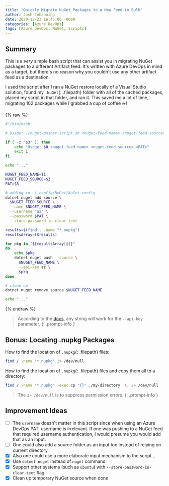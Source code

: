 ```yaml
---
title: 'Quickly Migrate NuGet Packages to a New Feed in Bulk'
author: Josh Johanning
date: 2020-12-23 16:45:00 -0600
categories: [Azure DevOps]
tags: [Azure DevOps, NuGet, Scripts]
---
```


## Summary

This is a *very* simple bash script that can assist you in migrating NuGet packages to a different Artifact feed. It's written with Azure DevOps in mind as a target, but there's no reason why you couldn't use any other artifact feed as a destination.

I used the script after I ran a NuGet restore locally of a Visual Studio solution, found my `.NuGet`{: .filepath} folder with all of the cached packages, placed my script in that folder, and ran it. This saved me a lot of time, migrating 102 packages while I grabbed a cup of coffee ☕️!

{% raw %}

```bash
#!/bin/bash

# Usage: ./nuget-pusher-script.sh <nuget-feed-name> <nuget-feed-source> <PAT>

if [ -z "$3" ]; then
    echo "Usage: $0 <nuget-feed-name> <nuget-feed-source> <PAT>"
    exit 1
fi

echo "..."

NUGET_FEED_NAME=$1
NUGET_FEED_SOURCE=$2
PAT=$3

# adding to ~/.config/NuGet/NuGet.config
dotnet nuget add source \
  $NUGET_FEED_SOURCE \
  --name $NUGET_FEED_NAME \
  --username "az" \
  --password $PAT \
  --store-password-in-clear-text

results=$(find . -name "*.nupkg")
resultsArray=($results)

for pkg in "${resultsArray[@]}"
do
    echo $pkg
    dotnet nuget push --source \
      $NUGET_FEED_NAME \
      --api-key az \
      $pkg
done

# clean up
dotnet nuget remove source $NUGET_FEED_NAME

echo "..."
```

{% endraw %}

> According to the [docs](https://learn.microsoft.com/en-us/azure/devops/artifacts/nuget/dotnet-exe?view=azure-devops#publish-packages), any string will work for the `--api-key` parameter.
{: .prompt-info }

## Bonus: Locating .nupkg Packages

How to find the location of `.nupkg`{: .filepath} files:

```bash
find / -name "*.nupkg" 2> /dev/null
```

How to find the location of `.nupkg`{: .filepath} files and copy them all to a directory:

```bash
find / -name "*.nupkg" -exec cp "{}" ./my-directory  \; 2> /dev/null
```

> The `2> /dev/null` is to suppress permission errors.
{: .prompt-info }

## Improvement Ideas

* [ ] The `username` doesn't matter in this script since when using an Azure DevOps PAT, username is irrelevant. If one was pushing to a NuGet feed that required username authentication, I would presume you would add that as an input.
* [ ] One could also add a source folder as an input too instead of relying on current directory
* [x] Also one could use a more elaborate input mechanism to the script...
* [x] Use `dotnet nuget` instead of `nuget` command
* [x] Support other systems (such as `ubuntu`) with `--store-password-in-clear-text` flag
* [x] Clean up temporary NuGet source when done
